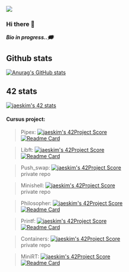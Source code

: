 ![](https://komarev.com/ghpvc/?username=thezedzed&color=blue) <br>

### Hi there 👋

***Bio in progress..:right_anger_bubble:*** <br>

## Github stats
[![Anurag's GitHub stats](https://github-readme-stats.vercel.app/api?username=thezedzed&count_private=true&show_icons=true&theme=radical)](https://github.com/anuraghazra/github-readme-stats)

## 42 stats
[![jaeskim's 42 stats](https://badge42.herokuapp.com/api/stats/azeraoul?privacyName=true)](https://github.com/JaeSeoKim/badge42)




#### Cursus project:

> Pipex: [![jaeskim's 42Project Score](https://badge42.herokuapp.com/api/project/azeraoul/pipex)](https://github.com/JaeSeoKim/badge42)  <br>
> [![Readme Card](https://github-readme-stats.vercel.app/api/pin/?username=thezedzed&repo=pipex)](https://github.com/thezedzed/pipex) <br>

> Libft: [![jaeskim's 42Project Score](https://badge42.herokuapp.com/api/project/azeraoul/Libft)](https://github.com/thezedzed/libft) <br>
> [![Readme Card](https://github-readme-stats.vercel.app/api/pin/?username=thezedzed&repo=libft)](https://github.com/thezedzed/libft)

> Push_swap: [![jaeskim's 42Project Score](https://badge42.herokuapp.com/api/project/azeraoul/push_swap)](https://github.com/JaeSeoKim/badge42) <br>
> private repo <br>

> Minishell: [![jaeskim's 42Project Score](https://badge42.herokuapp.com/api/project/azeraoul/minishell)](https://github.com/JaeSeoKim/badge42) <br>
> private repo <br>

> Philosopher: [![jaeskim's 42Project Score](https://badge42.herokuapp.com/api/project/azeraoul/Philosophers)](https://github.com/thezedzed/philosopher) <br>
> [![Readme Card](https://github-readme-stats.vercel.app/api/pin/?username=thezedzed&repo=philosopher)](https://github.com/thezedzed/philosopher)

> Printf: [![jaeskim's 42Project Score](https://badge42.herokuapp.com/api/project/azeraoul/ft_printf)](https://github.com/thezedzed/printf) <br>
> [![Readme Card](https://github-readme-stats.vercel.app/api/pin/?username=thezedzed&repo=printf)](https://github.com/thezedzed/printf)

> Containers: [![jaeskim's 42Project Score](https://badge42.herokuapp.com/api/project/azeraoul/ft_containers)](https://github.com/JaeSeoKim/badge42) <br>
> private repo <br>

> MiniRT: [![jaeskim's 42Project Score](https://badge42.herokuapp.com/api/project/azeraoul/miniRT)](https://github.com/thezedzed/miniRT) <br>
> [![Readme Card](https://github-readme-stats.vercel.app/api/pin/?username=thezedzed&repo=miniRT)](https://github.com/thezedzed/miniRT)

